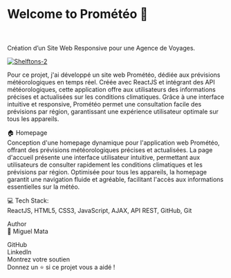 # Welcome to Prométéo 👋
<br/>
<br/>
Création d’un Site Web Responsive pour une Agence de Voyages.

<a href="https://ik.imagekit.io/"><img src="https://ik.imagekit.io/logoMGM/Prom%C3%A9t%C3%A9o/Prome%CC%81te%CC%81o.png?updatedAt=1730139487256" alt="Shelftons-2" border="0"></a>

Pour ce projet, j'ai développé un site web Prométéo, dédiée aux prévisions météorologiques en temps réel. Créée avec ReactJS et intégrant des API météorologiques, cette application offre aux utilisateurs des informations précises et actualisées sur les conditions climatiques. Grâce à une interface intuitive et responsive, Prométéo permet une consultation facile des prévisions par région, garantissant une expérience utilisateur optimale sur tous les appareils.

🏠 Homepage
<br/>
Conception d'une homepage dynamique pour l'application web Prométéo, offrant des prévisions météorologiques précises et actualisées. La page d'accueil présente une interface utilisateur intuitive, permettant aux utilisateurs de consulter rapidement les conditions climatiques et les prévisions par région. Optimisée pour tous les appareils, la homepage garantit une navigation fluide et agréable, facilitant l'accès aux informations essentielles sur la météo.

💻 Tech Stack:
<br/>
ReactJS, HTML5, CSS3, JavaScript, AJAX, API REST, GitHub, Git

Author
<br/>
👤 Miguel Mata

GitHub
<br/>
LinkedIn
<br/>
Montrez votre soutien
<br/>
Donnez un ⭐️ si ce projet vous a aidé !
